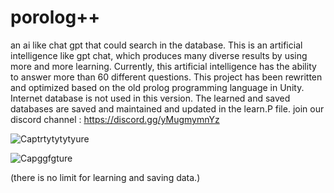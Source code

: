 # porolog++
an ai like chat gpt that could search in the database.
This is an artificial intelligence like gpt chat, which produces many diverse results by using more and more learning. Currently, this artificial intelligence has the ability to answer more than 60 different questions. This project has been rewritten and optimized based on the old prolog programming language in Unity. Internet database is not used in this version.
The learned and saved databases are saved and maintained and updated in the learn.P file.
join our discord channel :
https://discord.gg/yMugmymnYz

![Captrtytytytyure](https://user-images.githubusercontent.com/117861084/233664202-1ac350f3-1683-4c39-9579-0f0b7ace4f8f.PNG)

![Capggfgture](https://user-images.githubusercontent.com/117861084/233668792-c7577f71-6d0c-40df-b066-706929380c7b.PNG)

(there is no limit for learning and saving data.)
